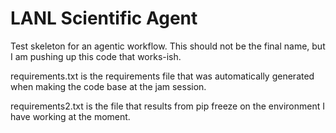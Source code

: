 # LANL Scientific Agent

Test skeleton for an agentic workflow. This should not be the final name, but I am pushing up this code that works-ish. 

requirements.txt is the requirements file that was automatically generated when making the code base at the jam session.

requirements2.txt is the file that results from pip freeze on the environment I have working at the moment.


